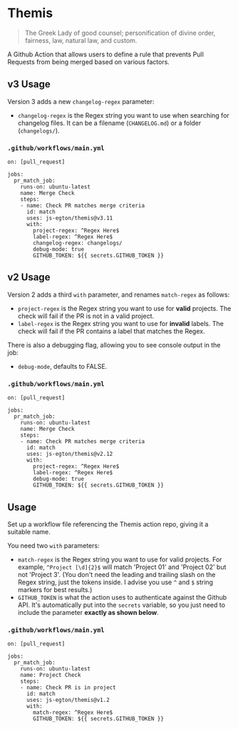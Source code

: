 # Themis

> The Greek Lady of good counsel; personification of divine order, fairness, law, natural law, and custom.

A Github Action that allows users to define a rule that prevents Pull Requests from being merged based on various factors.

## v3 Usage

Version 3 adds a new `changelog-regex` parameter:

* `changelog-regex` is the Regex string you want to use when searching for changelog files. It can be a filename (`CHANGELOG.md`) or a folder (`changelogs/`).

### `.github/workflows/main.yml`

```
on: [pull_request]

jobs:
  pr_match_job:
    runs-on: ubuntu-latest
    name: Merge Check
    steps:
    - name: Check PR matches merge criteria
      id: match
      uses: js-egton/themis@v3.11
      with:
        project-regex: ^Regex Here$
        label-regex: ^Regex Here$
        changelog-regex: changelogs/
        debug-mode: true
        GITHUB_TOKEN: ${{ secrets.GITHUB_TOKEN }}
```

## v2 Usage

Version 2 adds a third `with` parameter, and renames `match-regex` as follows:

* `project-regex` is the Regex string you want to use for **valid** projects. The check will fail if the PR is not in a valid project.
* `label-regex` is the Regex string you want to use for **invalid** labels. The check will fail if the PR contains a label that matches the Regex.

There is also a debugging flag, allowing you to see console output in the job:

* `debug-mode`, defaults to FALSE.

### `.github/workflows/main.yml`

```
on: [pull_request]

jobs:
  pr_match_job:
    runs-on: ubuntu-latest
    name: Merge Check
    steps:
    - name: Check PR matches merge criteria
      id: match
      uses: js-egton/themis@v2.12
      with:
        project-regex: ^Regex Here$
        label-regex: ^Regex Here$
        debug-mode: true
        GITHUB_TOKEN: ${{ secrets.GITHUB_TOKEN }}
```

## Usage

Set up a workflow file referencing the Themis action repo, giving it a suitable name.

You need two `with` parameters:

* `match-regex` is the Regex string you want to use for valid projects. For example, `^Project [\d]{2}$` will match 'Project 01' and 'Project 02' but not 'Project 3'. (You don't need the leading and trailing slash on the Regex string, just the tokens inside. I advise you use `^` and `$` string markers for best results.)
* `GITHUB_TOKEN` is what the action uses to authenticate against the Github API. It's automatically put into the `secrets` variable, so you just need to include the parameter **exactly as shown below**.

### `.github/workflows/main.yml`

```
on: [pull_request]

jobs:
  pr_match_job:
    runs-on: ubuntu-latest
    name: Project Check
    steps:
    - name: Check PR is in project
      id: match
      uses: js-egton/themis@v1.2
      with:
        match-regex: ^Regex Here$
        GITHUB_TOKEN: ${{ secrets.GITHUB_TOKEN }}
```
